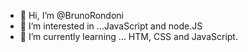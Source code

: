 - 👋 Hi, I’m @BrunoRondoni
- 👀 I’m interested in ...JavaScript and node.JS
- 🌱 I’m currently learning ... HTM, CSS and JavaScript.
